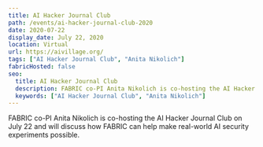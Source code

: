 ```yaml
---
title: AI Hacker Journal Club
path: /events/ai-hacker-journal-club-2020
date: 2020-07-22
display_date: July 22, 2020
location: Virtual
url: https://aivillage.org/
tags: ["AI Hacker Journal Club", "Anita Nikolich"]
fabricHosted: false
seo:
  title: AI Hacker Journal Club
  description: FABRIC co-PI Anita Nikolich is co-hosting the AI Hacker Journal Club on July 22 and will discuss how FABRIC can help make real-world AI security experiments possible.
  keywords: ["AI Hacker Journal Club", "Anita Nikolich"]
---
```


FABRIC co-PI Anita Nikolich is co-hosting the AI Hacker Journal Club on July 22 and will discuss how FABRIC can help make real-world AI security experiments possible.
